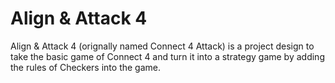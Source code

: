 # Align & Attack 4
Align & Attack 4 (orignally named Connect 4 Attack) is a project design to take the basic game of Connect 4 and turn it into a strategy game by adding the rules of Checkers into the game.

